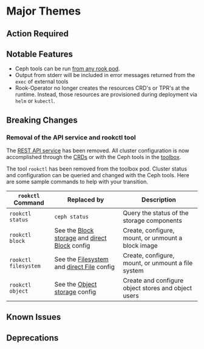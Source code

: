 # Major Themes

## Action Required

## Notable Features
- Ceph tools can be run [from any rook pod](Documentation/common-issues.md#ceph-tools).
- Output from stderr will be included in error messages returned from the `exec` of external tools
- Rook-Operator no longer creates the resources CRD's or TPR's at the runtime. Instead, those resources are provisioned during deployment via `helm` or `kubectl`.

## Breaking Changes

### Removal of the API service and rookctl tool
The [REST API service](https://github.com/rook/rook/issues/1122) has been removed. All cluster configuration is now accomplished through the 
[CRDs](https://rook.io/docs/rook/master/crds.html) or with the Ceph tools in the [toolbox](https://rook.io/docs/rook/master/toolbox.html). 

The tool `rookctl` has been removed from the toolbox pod. Cluster status and configuration can be queried and changed with the Ceph tools. 
Here are some sample commands to help with your transition.

 `rookctl` Command | Replaced by | Description
 --- | --- | --- 
`rookctl status` | `ceph status` | Query the status of the storage components
`rookctl block` | See the [Block storage](Documentation/block.md) and [direct Block](Documentation/direct-tools.md#block-storage-tools) config | Create, configure, mount, or unmount a block image
`rookctl filesystem` | See the [Filesystem](Documentation/filesystem.md) and [direct File](Documentation/direct-tools.md#shared-filesystem-tools) config | Create, configure, mount, or unmount a file system
`rookctl object` | See the [Object storage](Documentation/object.md) config | Create and configure object stores and object users

## Known Issues

## Deprecations
